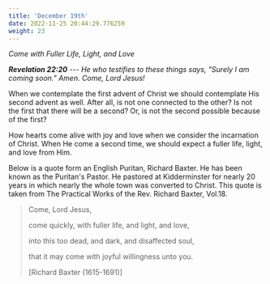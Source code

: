 ```yaml
---
title: 'December 19th'
date: 2022-11-25 20:44:29.776259
weight: 23
---
```




*Come with Fuller Life, Light, and Love*

***Revelation 22:20** --- He who testifies to these things says, "Surely I am coming soon." Amen. Come, Lord Jesus!*

When we contemplate the first advent of Christ we should contemplate His second advent as well. After all, is not one connected to the other? Is not the first that there will be a second? Or, is not the second possible because of the first?

How hearts come alive with joy and love when we consider the incarnation of Christ. When He come a second time, we should expect a fuller life, light, and love from Him.

Below is a quote form an English Puritan, Richard Baxter. He has been known as the Puritan's Pastor. He pastored at Kidderminster for nearly 20 years in which nearly the whole town was converted to Christ. This quote is taken from The Practical Works of the Rev. Richard Baxter, Vol.18.

> Come, Lord Jesus,
> 
> come quickly, with fuller life, and light, and love,
>
>into this too dead, and dark, and disaffected soul,
>
>that it may come with joyful willingness unto you.
>
>\[Richard Baxter (1615-1691)\]